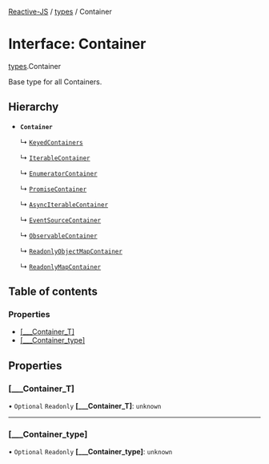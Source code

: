 [Reactive-JS](../README.md) / [types](../modules/types.md) / Container

# Interface: Container

[types](../modules/types.md).Container

Base type for all Containers.

## Hierarchy

- **`Container`**

  ↳ [`KeyedContainers`](types.KeyedContainers-1.md)

  ↳ [`IterableContainer`](types.IterableContainer-1.md)

  ↳ [`EnumeratorContainer`](types.EnumeratorContainer-1.md)

  ↳ [`PromiseContainer`](types.PromiseContainer.md)

  ↳ [`AsyncIterableContainer`](types.AsyncIterableContainer-1.md)

  ↳ [`EventSourceContainer`](types.EventSourceContainer.md)

  ↳ [`ObservableContainer`](types.ObservableContainer-1.md)

  ↳ [`ReadonlyObjectMapContainer`](types.ReadonlyObjectMapContainer.md)

  ↳ [`ReadonlyMapContainer`](types.ReadonlyMapContainer.md)

## Table of contents

### Properties

- [[\_\_\_Container\_T]](types.Container.md#[___container_t])
- [[\_\_\_Container\_type]](types.Container.md#[___container_type])

## Properties

### [\_\_\_Container\_T]

• `Optional` `Readonly` **[\_\_\_Container\_T]**: `unknown`

___

### [\_\_\_Container\_type]

• `Optional` `Readonly` **[\_\_\_Container\_type]**: `unknown`
